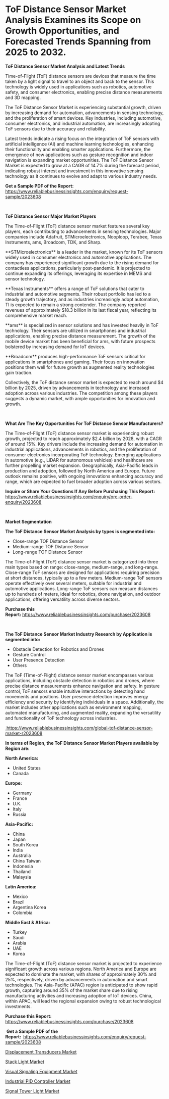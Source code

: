 <p><h1>ToF Distance Sensor Market Analysis Examines its Scope on Growth Opportunities, and Forecasted Trends Spanning from 2025 to 2032.</h1></p><p><strong>ToF Distance Sensor Market Analysis and Latest Trends</strong></p>
<p><p>Time-of-Flight (ToF) distance sensors are devices that measure the time taken by a light signal to travel to an object and back to the sensor. This technology is widely used in applications such as robotics, automotive safety, and consumer electronics, enabling precise distance measurements and 3D mapping.</p><p>The ToF Distance Sensor Market is experiencing substantial growth, driven by increasing demand for automation, advancements in sensing technology, and the proliferation of smart devices. Key industries, including automotive, consumer electronics, and industrial automation, are increasingly adopting ToF sensors due to their accuracy and reliability. </p><p>Latest trends indicate a rising focus on the integration of ToF sensors with artificial intelligence (AI) and machine learning technologies, enhancing their functionality and enabling smarter applications. Furthermore, the emergence of new applications such as gesture recognition and indoor navigation is expanding market opportunities. The ToF Distance Sensor Market is expected to grow at a CAGR of 14.7% during the forecast period, indicating robust interest and investment in this innovative sensing technology as it continues to evolve and adapt to various industry needs.</p></p>
<p><strong>Get a Sample PDF of the Report:&nbsp;</strong> <a href="https://www.reliablebusinessinsights.com/enquiry/request-sample/2023608?utm_campaign=1106&utm_medium=2&utm_source=Github&utm_content=ia&utm_term=12022025&utm_id=tof-distance-sensor">https://www.reliablebusinessinsights.com/enquiry/request-sample/2023608</a></p>
<p>&nbsp;</p>
<p><strong>ToF Distance Sensor Major Market Players</strong></p>
<p><p>The Time-of-Flight (ToF) distance sensor market features several key players, each contributing to advancements in sensing technologies. Major companies include Adafruit, STMicroelectronics, Nooploop, Terabee, Texas Instruments, ams, Broadcom, TDK, and Sharp.</p><p>**STMicroelectronics** is a leader in the market, known for its ToF sensors widely used in consumer electronics and automotive applications. The company has experienced significant growth due to the rising demand for contactless applications, particularly post-pandemic. It is projected to continue expanding its offerings, leveraging its expertise in MEMS and sensor technology.</p><p>**Texas Instruments** offers a range of ToF solutions that cater to industrial and automotive segments. Their robust portfolio has led to a steady growth trajectory, and as industries increasingly adopt automation, TI is expected to remain a strong contender. The company reported revenues of approximately $18.3 billion in its last fiscal year, reflecting its comprehensive market reach.</p><p>**ams** is specialized in sensor solutions and has invested heavily in ToF technology. Their sensors are utilized in smartphones and industrial applications, enabling precise distance measurement. The growth of the mobile device market has been beneficial for ams, with future prospects bolstered by increasing demand for IoT devices.</p><p>**Broadcom** produces high-performance ToF sensors critical for applications in smartphones and gaming. Their focus on innovation positions them well for future growth as augmented reality technologies gain traction.</p><p>Collectively, the ToF distance sensor market is expected to reach around $4 billion by 2025, driven by advancements in technology and increased adoption across various industries. The competition among these players suggests a dynamic market, with ample opportunities for innovation and growth.</p></p>
<p>&nbsp;</p>
<p><strong>What Are The Key Opportunities For ToF Distance Sensor Manufacturers?</strong></p>
<p><p>The Time-of-Flight (ToF) distance sensor market is experiencing robust growth, projected to reach approximately $2.4 billion by 2028, with a CAGR of around 15%. Key drivers include the increasing demand for automation in industrial applications, advancements in robotics, and the proliferation of consumer electronics incorporating ToF technology. Emerging applications in automotive (e.g., LiDAR for autonomous vehicles) and healthcare are further propelling market expansion. Geographically, Asia-Pacific leads in production and adoption, followed by North America and Europe. Future outlook remains positive, with ongoing innovations enhancing accuracy and range, which are expected to fuel broader adoption across various sectors.</p></p>
<p><strong>Inquire or Share Your Questions If Any Before Purchasing This Report:</strong> <a href="https://www.reliablebusinessinsights.com/enquiry/pre-order-enquiry/2023608?utm_campaign=1106&utm_medium=2&utm_source=Github&utm_content=ia&utm_term=12022025&utm_id=tof-distance-sensor">https://www.reliablebusinessinsights.com/enquiry/pre-order-enquiry/2023608</a></p>
<p>&nbsp;</p>
<p><strong>Market Segmentation</strong></p>
<p><strong>The ToF Distance Sensor Market Analysis by types is segmented into:</strong></p>
<p><ul><li>Close-range TOF Distance Sensor</li><li>Medium-range TOF Distance Sensor</li><li>Long-range TOF Distance Sensor</li></ul></p>
<p><p>The Time-of-Flight (ToF) distance sensor market is categorized into three main types based on range: close-range, medium-range, and long-range. Close-range ToF sensors are designed for applications requiring precision at short distances, typically up to a few meters. Medium-range ToF sensors operate effectively over several meters, suitable for industrial and automotive applications. Long-range ToF sensors can measure distances up to hundreds of meters, ideal for robotics, drone navigation, and outdoor applications, offering versatility across diverse sectors.</p></p>
<p><strong>Purchase this Report:&nbsp;</strong><a href="https://www.reliablebusinessinsights.com/purchase/2023608?utm_campaign=1106&utm_medium=2&utm_source=Github&utm_content=ia&utm_term=12022025&utm_id=tof-distance-sensor">https://www.reliablebusinessinsights.com/purchase/2023608</a></p>
<p>&nbsp;</p>
<p><strong>The ToF Distance Sensor Market Industry Research by Application is segmented into:</strong></p>
<p><ul><li>Obstacle Detection for Robotics and Drones</li><li>Gesture Control</li><li>User Presence Detection</li><li>Others</li></ul></p>
<p><p>The ToF (Time-of-Flight) distance sensor market encompasses various applications, including obstacle detection in robotics and drones, where precise distance measurements enhance navigation and safety. In gesture control, ToF sensors enable intuitive interactions by detecting hand movements and positions. User presence detection improves energy efficiency and security by identifying individuals in a space. Additionally, the market includes other applications such as environment mapping, automated manufacturing, and augmented reality, expanding the versatility and functionality of ToF technology across industries.</p></p>
<p><a href="https://www.reliablebusinessinsights.com/global-tof-distance-sensor-market-r2023608?utm_campaign=1106&utm_medium=2&utm_source=Github&utm_content=ia&utm_term=12022025&utm_id=tof-distance-sensor">&nbsp;https://www.reliablebusinessinsights.com/global-tof-distance-sensor-market-r2023608</a></p>
<p><strong>In terms of Region, the ToF Distance Sensor Market Players available by Region are:</strong></p>
<p>
    <p> <strong> North America: </strong>
        <ul>
            <li>United States</li>
            <li>Canada</li>
        </ul>
        </p> 
    <p> <strong> Europe: </strong>
        <ul>
            <li>Germany</li>
            <li>France</li>
            <li>U.K.</li>
            <li>Italy</li>
            <li>Russia</li>
        </ul>
        </p> 
    <p> <strong> Asia-Pacific: </strong>
        <ul>
            <li>China</li>
            <li>Japan</li>
            <li>South Korea</li>
            <li>India</li>
            <li>Australia</li>
            <li>China Taiwan</li>
            <li>Indonesia</li>
            <li>Thailand</li>
            <li>Malaysia</li>
        </ul>
        </p> 
    <p> <strong> Latin America: </strong>
        <ul>
            <li>Mexico</li>
            <li>Brazil</li>
            <li>Argentina Korea</li>
            <li>Colombia</li>
        </ul>
        </p> 
    <p> <strong> Middle East & Africa: </strong>
        <ul>
            <li>Turkey</li>
            <li>Saudi</li>
            <li>Arabia</li>
            <li>UAE</li>
            <li>Korea</li>
        </ul>
    </p>
    </p>
<p><p>The Time-of-Flight (ToF) distance sensor market is projected to experience significant growth across various regions. North America and Europe are expected to dominate the market, with shares of approximately 30% and 25%, respectively, driven by advancements in automation and smart technologies. The Asia-Pacific (APAC) region is anticipated to show rapid growth, capturing around 35% of the market share due to rising manufacturing activities and increasing adoption of IoT devices. China, within APAC, will lead the regional expansion owing to robust technological investments.</p></p>
<p><strong>Purchase this Report: </strong><a href="https://www.reliablebusinessinsights.com/purchase/2023608?utm_campaign=1106&utm_medium=2&utm_source=Github&utm_content=ia&utm_term=12022025&utm_id=tof-distance-sensor">https://www.reliablebusinessinsights.com/purchase/2023608</a></p>
<p>&nbsp;<strong>Get a Sample PDF of the Report:&nbsp;&nbsp;</strong><a href="https://www.reliablebusinessinsights.com/enquiry/request-sample/2023608?utm_campaign=1106&utm_medium=2&utm_source=Github&utm_content=ia&utm_term=12022025&utm_id=tof-distance-sensor">https://www.reliablebusinessinsights.com/enquiry/request-sample/2023608</a></p>
<p><strong></strong></p>
<p><p><a href="https://github.com/sefathlehki/Market-Research-Report-List-1/blob/main/displacement-transducers-market.md?utm_campaign=1106&utm_medium=2&utm_source=Github&utm_content=ia&utm_term=12022025&utm_id=tof-distance-sensor">Displacement Transducers Market</a></p><p><a href="https://github.com/aqharimbugua3/Market-Research-Report-List-1/blob/main/stack-light-market.md?utm_campaign=1106&utm_medium=2&utm_source=Github&utm_content=ia&utm_term=12022025&utm_id=tof-distance-sensor">Stack Light Market</a></p><p><a href="https://github.com/rianttegang/Market-Research-Report-List-1/blob/main/visual-signaling-equipment-market.md?utm_campaign=1106&utm_medium=2&utm_source=Github&utm_content=ia&utm_term=12022025&utm_id=tof-distance-sensor">Visual Signaling Equipment Market</a></p><p><a href="https://github.com/vengatsabibu/Market-Research-Report-List-1/blob/main/industrial-pid-controller-market.md?utm_campaign=1106&utm_medium=2&utm_source=Github&utm_content=ia&utm_term=12022025&utm_id=tof-distance-sensor">Industrial PID Controller Market</a></p><p><a href="https://github.com/doljanzwald/Market-Research-Report-List-1/blob/main/signal-tower-light-market.md?utm_campaign=1106&utm_medium=2&utm_source=Github&utm_content=ia&utm_term=12022025&utm_id=tof-distance-sensor">Signal Tower Light Market</a></p></p>